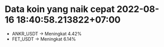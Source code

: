 # Data koin yang naik cepat 2022-08-16 18:40:58.213822+07:00

* ANKR_USDT -> Meningkat 4.42%
* FET_USDT -> Meningkat 6.14%

